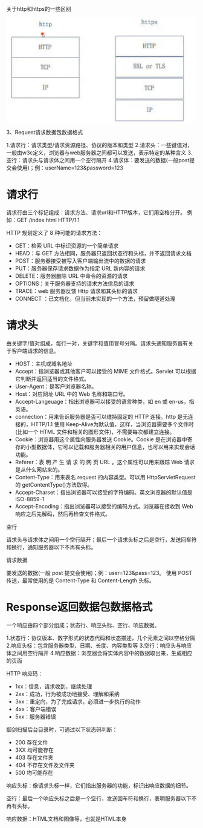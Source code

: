 关于http和https的一些区别

![image-20230810112616342](img/image-20230810112616342.png)



 3、Request请求数据包数据格式

1.请求行：请求类型/请求资源路径、协议的版本和类型
2.请求头：一些键值对，一般由w3c定义，浏览器与web服务器之间都可以发送，表示特定的某种含义
3.空行：请求头与请求体之间用一个空行隔开
4.请求体：要发送的数据(一般post提交会使用)；例：userName=123&password=123

# **请求行**

请求行由三个标记组成：请求方法、请求url和HTTP版本，它们用空格分开。
例如：GET /index.html HTTP/1.1

HTTP 规划定义了 8 种可能的请求方法：

-   GET：检索 URL 中标识资源的一个简单请求
-   HEAD：与 GET 方法相同，服务器只返回状态行和头标，并不返回请求文档
-   POST：服务器接受被写入客户端输出流中的数据的请求
-   PUT：服务器保存请求数据作为指定 URL 新内容的请求
-   DELETE：服务器删除 URL 中命令的资源的请求
-   OPTIONS：关于服务器支持的请求方法信息的请求
-   TRACE：web 服务器反馈 Http 请求和其头标的请求
-   CONNECT ：已文档化，但当前未实现的一个方法，预留做隧道处理

# 请求头

由关键字/值对组成，每行一对，关键字和值用冒号分隔。请求头通知服务器有关于客户端请求的信息。

-   HOST：主机或域名地址
-   Accept：指浏览器或其他客户可以接受的 MIME 文件格式。Servlet 可以根据它判断并返回适当的文件格式。
-   User-Agent：是客户浏览器名称。
-   Host：对应网址 URL 中的 Web 名称和端口号。
-   Accept-Langeuage：指出浏览器可以接受的语言种类，如 en 或 en-us，指英语。
-   connection：用来告诉服务器是否可以维持固定的 HTTP 连接。http 是无连接的，HTTP/1.1 使用 Keep-Alive为默认值，这样，当浏览器需要多个文件时(比如一个 HTML 文件和相关的图形文件)，不需要每次都建立连接。
-   Cookie：浏览器用这个属性向服务器发送 Cookie。Cookie 是在浏览器中寄存的小型数据体，它可以记载和服务器相关的用户信息，也可以用来实现会话功能。
-   Referer：表 明 产 生 请 求 的 网 页 URL 。这个属性可以用来跟踪 Web 请求是从什么网站来的。
-   Content-Type：用来表名 request 的内容类型。可以用 HttpServletRequest 的 getContentType()方法取得。
-   Accept-Charset：指出浏览器可以接受的字符编码。英文浏览器的默认值是 ISO-8859-1
-   Accept-Encoding：指出浏览器可以接受的编码方式。浏览器在接收到 Web 响应之后先解码，然后再检查文件格式。

空行

请求头与请求体之间用一个空行隔开；最后一个请求头标之后是空行，发送回车符和换行，通知服务器以下不再有头标。

请求数据

要发送的数据(一般 post 提交会使用)；例：user=123&pass=123。
使用 POST 传送，最常使用的是 Content-Type 和 Content-Length 头标。

# Response返回数据包数据格式

一个响应由四个部分组成；状态行、响应头标、空行、响应数据。

1.状态行：协议版本、数字形式的状态代码和状态描述，几个元素之间以空格分隔
2.响应头标：包含服务器类型、日期、长度、内容类型等
3.空行：响应头与响应体之间用空行隔开
4.响应数据：浏览器会将实体内容中的数据取出来，生成相应的页面

HTTP 响应码：

-   1xx：信息，请求收到，继续处理
-   2xx：成功，行为被成功地接受、理解和采纳
-   3xx：重定向，为了完成请求，必须进一步执行的动作
-   4xx：客户端错误
-   5xx：服务器错误

御剑扫描后台目录时，可通过以下状态码判断：

-   200 存在文件
-   3XX 均可能存在
-   403 存在文件夹
-   404 不存在文件及文件夹
-   500 均可能存在

响应头标：像请求头标一样，它们指出服务器的功能，标识出响应数据的细节。

空行：最后一个响应头标之后是一个空行，发送回车符和换行，表明服务器以下不再有头标。

响应数据：HTML文档和图像等，也就是HTML本身
